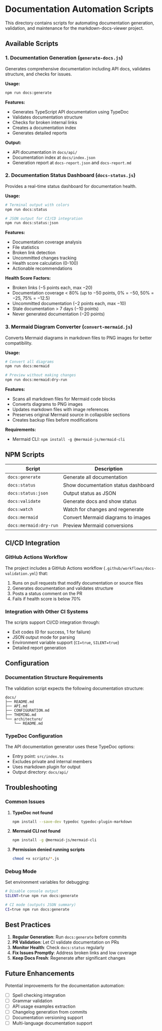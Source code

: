 # Documentation Automation Scripts

This directory contains scripts for automating documentation generation, validation, and maintenance for the markdown-docs-viewer project.

## Available Scripts

### 1. Documentation Generation (`generate-docs.js`)

Generates comprehensive documentation including API docs, validates structure, and checks for issues.

**Usage:**

```bash
npm run docs:generate
```

**Features:**

- Generates TypeScript API documentation using TypeDoc
- Validates documentation structure
- Checks for broken internal links
- Creates a documentation index
- Generates detailed reports

**Output:**

- API documentation in `docs/api/`
- Documentation index at `docs/index.json`
- Generation report at `docs-report.json` and `docs-report.md`

### 2. Documentation Status Dashboard (`docs-status.js`)

Provides a real-time status dashboard for documentation health.

**Usage:**

```bash
# Terminal output with colors
npm run docs:status

# JSON output for CI/CD integration
npm run docs:status:json
```

**Features:**

- Documentation coverage analysis
- File statistics
- Broken link detection
- Uncommitted changes tracking
- Health score calculation (0-100)
- Actionable recommendations

**Health Score Factors:**

- Broken links (−5 points each, max −20)
- Documentation coverage < 80% (up to −50 points, 0% = −50, 50% = −25, 75% = −12.5)
- Uncommitted documentation (−2 points each, max −10)
- Stale documentation > 7 days (−10 points)
- Never generated documentation (−20 points)

### 3. Mermaid Diagram Converter (`convert-mermaid.js`)

Converts Mermaid diagrams in markdown files to PNG images for better compatibility.

**Usage:**

```bash
# Convert all diagrams
npm run docs:mermaid

# Preview without making changes
npm run docs:mermaid:dry-run
```

**Features:**

- Scans all markdown files for Mermaid code blocks
- Converts diagrams to PNG images
- Updates markdown files with image references
- Preserves original Mermaid source in collapsible sections
- Creates backup files before modifications

**Requirements:**

- Mermaid CLI: `npm install -g @mermaid-js/mermaid-cli`

## NPM Scripts

| Script                 | Description                         |
| ---------------------- | ----------------------------------- |
| `docs:generate`        | Generate all documentation          |
| `docs:status`          | Show documentation status dashboard |
| `docs:status:json`     | Output status as JSON               |
| `docs:validate`        | Generate docs and show status       |
| `docs:watch`           | Watch for changes and regenerate    |
| `docs:mermaid`         | Convert Mermaid diagrams to images  |
| `docs:mermaid:dry-run` | Preview Mermaid conversions         |

## CI/CD Integration

### GitHub Actions Workflow

The project includes a GitHub Actions workflow (`.github/workflows/docs-validation.yml`) that:

1. Runs on pull requests that modify documentation or source files
2. Generates documentation and validates structure
3. Posts a status comment on the PR
4. Fails if health score is below 70%

### Integration with Other CI Systems

The scripts support CI/CD integration through:

- Exit codes (0 for success, 1 for failure)
- JSON output mode for parsing
- Environment variable support (`CI=true`, `SILENT=true`)
- Detailed report generation

## Configuration

### Documentation Structure Requirements

The validation script expects the following documentation structure:

```
docs/
├── README.md
├── API.md
├── CONFIGURATION.md
├── THEMING.md
└── architecture/
    └── README.md
```

### TypeDoc Configuration

The API documentation generator uses these TypeDoc options:

- Entry point: `src/index.ts`
- Excludes private and internal members
- Uses markdown plugin for output
- Output directory: `docs/api/`

## Troubleshooting

### Common Issues

1. **TypeDoc not found**

   ```bash
   npm install --save-dev typedoc typedoc-plugin-markdown
   ```

2. **Mermaid CLI not found**

   ```bash
   npm install -g @mermaid-js/mermaid-cli
   ```

3. **Permission denied running scripts**
   ```bash
   chmod +x scripts/*.js
   ```

### Debug Mode

Set environment variables for debugging:

```bash
# Disable console output
SILENT=true npm run docs:generate

# CI mode (outputs JSON summary)
CI=true npm run docs:generate
```

## Best Practices

1. **Regular Generation**: Run `docs:generate` before commits
2. **PR Validation**: Let CI validate documentation on PRs
3. **Monitor Health**: Check `docs:status` regularly
4. **Fix Issues Promptly**: Address broken links and low coverage
5. **Keep Docs Fresh**: Regenerate after significant changes

## Future Enhancements

Potential improvements for the documentation automation:

- [ ] Spell checking integration
- [ ] Grammar validation
- [ ] API usage examples extraction
- [ ] Changelog generation from commits
- [ ] Documentation versioning support
- [ ] Multi-language documentation support
